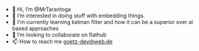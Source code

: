 - 👋 Hi, I’m @MrTarantoga
- 👀 I’m interested in doing stuff with embedding things.
- 🌱 I'm currently learning kalman filter and how it can be a superior over ai based approaches
- 💞️ I’m looking to collaborate on flathub
- 📫 How to reach me goetz-dev@web.de

<!---
MrTarantoga/MrTarantoga is a ✨ special ✨ repository because its `README.md` (this file) appears on your GitHub profile.
You can click the Preview link to take a look at your changes.
--->
